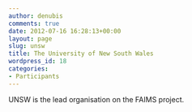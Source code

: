 ```yaml
---
author: denubis
comments: true
date: 2012-07-16 16:28:13+00:00
layout: page
slug: unsw
title: The University of New South Wales
wordpress_id: 18
categories:
- Participants
---
```


UNSW is the lead organisation on the FAIMS project.
